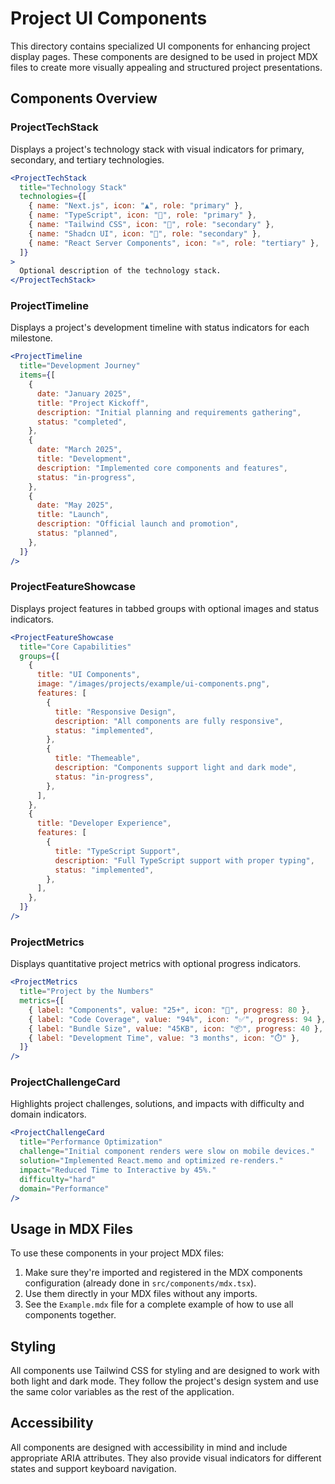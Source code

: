 # Project UI Components

This directory contains specialized UI components for enhancing project display pages. These components are designed to be used in project MDX files to create more visually appealing and structured project presentations.

## Components Overview

### ProjectTechStack

Displays a project's technology stack with visual indicators for primary, secondary, and tertiary technologies.

```jsx
<ProjectTechStack
  title="Technology Stack"
  technologies={[
    { name: "Next.js", icon: "▲", role: "primary" },
    { name: "TypeScript", icon: "🔷", role: "primary" },
    { name: "Tailwind CSS", icon: "🎨", role: "secondary" },
    { name: "Shadcn UI", icon: "🧩", role: "secondary" },
    { name: "React Server Components", icon: "⚛️", role: "tertiary" },
  ]}
>
  Optional description of the technology stack.
</ProjectTechStack>
```

### ProjectTimeline

Displays a project's development timeline with status indicators for each milestone.

```jsx
<ProjectTimeline
  title="Development Journey"
  items={[
    {
      date: "January 2025",
      title: "Project Kickoff",
      description: "Initial planning and requirements gathering",
      status: "completed",
    },
    {
      date: "March 2025",
      title: "Development",
      description: "Implemented core components and features",
      status: "in-progress",
    },
    {
      date: "May 2025",
      title: "Launch",
      description: "Official launch and promotion",
      status: "planned",
    },
  ]}
/>
```

### ProjectFeatureShowcase

Displays project features in tabbed groups with optional images and status indicators.

```jsx
<ProjectFeatureShowcase
  title="Core Capabilities"
  groups={[
    {
      title: "UI Components",
      image: "/images/projects/example/ui-components.png",
      features: [
        {
          title: "Responsive Design",
          description: "All components are fully responsive",
          status: "implemented",
        },
        {
          title: "Themeable",
          description: "Components support light and dark mode",
          status: "in-progress",
        },
      ],
    },
    {
      title: "Developer Experience",
      features: [
        {
          title: "TypeScript Support",
          description: "Full TypeScript support with proper typing",
          status: "implemented",
        },
      ],
    },
  ]}
/>
```

### ProjectMetrics

Displays quantitative project metrics with optional progress indicators.

```jsx
<ProjectMetrics
  title="Project by the Numbers"
  metrics={[
    { label: "Components", value: "25+", icon: "🧩", progress: 80 },
    { label: "Code Coverage", value: "94%", icon: "✅", progress: 94 },
    { label: "Bundle Size", value: "45KB", icon: "📦", progress: 40 },
    { label: "Development Time", value: "3 months", icon: "⏱️" },
  ]}
/>
```

### ProjectChallengeCard

Highlights project challenges, solutions, and impacts with difficulty and domain indicators.

```jsx
<ProjectChallengeCard
  title="Performance Optimization"
  challenge="Initial component renders were slow on mobile devices."
  solution="Implemented React.memo and optimized re-renders."
  impact="Reduced Time to Interactive by 45%."
  difficulty="hard"
  domain="Performance"
/>
```

## Usage in MDX Files

To use these components in your project MDX files:

1. Make sure they're imported and registered in the MDX components configuration (already done in `src/components/mdx.tsx`).
2. Use them directly in your MDX files without any imports.
3. See the `Example.mdx` file for a complete example of how to use all components together.

## Styling

All components use Tailwind CSS for styling and are designed to work with both light and dark mode. They follow the project's design system and use the same color variables as the rest of the application.

## Accessibility

All components are designed with accessibility in mind and include appropriate ARIA attributes. They also provide visual indicators for different states and support keyboard navigation.

